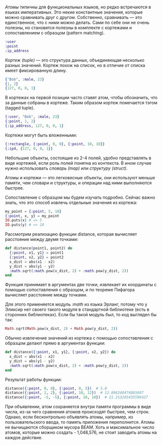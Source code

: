 
*Атомы* типичны для функциональных языков, но редко встречаются в языках императивных. Это некие константные значения, которые можно сравнивать друг с другом. Собственно, сравнивать — это единственное, что с ними можно делать. Сами по себе они не очень полезны, но становятся полезны в комплекте с кортежами и сопоставлением с образцом (pattern matching).

```elixir
:user
:point
:ip_address
```

*Кортеж (tuple)* — это структура данных, объединяющая несколько разных значений. Кортеж похож на список, но в отличие от списка имеет фиксированную длину.

```elixir
{"Bob", :male, 23}
{1, 2}
{127, 0, 0, 1}
```

В кортежах на первой позиции часто ставят атом, чтобы обозначить, что за данные собраны в кортеже. Таким образом кортеж помечается тэгом (tagged tuple).

```elixir
{:user, "Bob", :male, 23}
{:point, 1, 2}
{:ip_address, 127, 0, 0, 1}
```

Кортежи могут быть вложенными:

```elixir
{:rectangle, {:point, 0, 0}, {:point, 10, 10}}
{:ip4, {127, 0, 0, 1}}
```

Небольшие объекты, состоящие из 2-4 полей, удобно представлять в виде кортежей, если роль полей понятна из контекста. В ином случае нужно использовать *словарь (map)* или *структуру (struct)*.

Атомы и кортежи — это легковесные объекты, они используют меньше памяти, чем словари и структуры, и операции над ними выполняются быстрее.

Сопоставление с образцом мы будем изучать подробно. Сейчас важно знать, что это способ извлечь отдельные значения из кортежа:

```elixir
my_point = {:point, 5, 10}
{:point, x, y} = my_point
IO.puts(x) # => 5
IO.puts(y) # => 10
```

Рассмотрим реализацию функции distance, которая вычисляет расстояние между двумя точками:

```elixir
def distance(point1, point2) do
  {:point, x1, y1} = point1
  {:point, x2, y2} = point2
  x_dist = abs(x1 - x2)
  y_dist = abs(y1 - y2)
  :math.sqrt(:math.pow(x_dist, 2) + :math.pow(y_dist, 2))
end
```

Функция принимает в аргументах две точки, извлекает их координаты с помощью сопоставления с образцом, и по теореме Пифагора вычисляет расстояние между точками.

Для этого применяется модуль *:math* из языка Эрланг, потому что у Эликсир нет своего такого модуля в стандартной библиотеке (есть в сторонних библиотеках). Если бы такой модуль был, то код выглядел бы так:

```elixir
Math.sqrt(Math.pow(x_dist, 2) + Math.pow(y_dist, 2))
```

Обычно извлечение значений из кортежа с помощью сопоставления с образцом делают прямо в аргументах функции:

```elixir
def distance({:point, x1, y1}, {:point, x2, y2}) do
  x_dist = abs(x1 - x2)
  y_dist = abs(y1 - y2)
  :math.sqrt(:math.pow(x_dist, 2) + :math.pow(y_dist, 2))
end
```

Результат работы функции:

```elixir
distance({:point, 0, 0}, {:point, 0, 5})  # 5.0
distance({:point, 2, 2}, {:point, 10, 12})  # 12.806248474865697
distance({:point, -5, -5}, {:point, 10, 10})  # 21.213203435596427
```

При объявлении, атом сохраняется внутри памяти программы в виде числа, из-за чего сравнения атомов происходят быстрее, чем строк. Однако, если бесконтрольно объявлять атомы, например, из пользовательского ввода, то память приложения переполнится. Атомы не вычищаются сборщиком мусора BEAM. Хоть и максимальное число атомов, которые можно создать - 1,048,576, не стоит заводить атомы на каждое действие.

